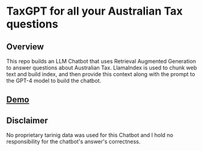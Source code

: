 # TaxGPT for all your Australian Tax questions

## Overview

This repo builds an LLM Chatbot that uses Retrieval Augmented Generation to answer questions about Australian Tax. LlamaIndex is used to chunk web text and build index, and then provide this context along with the prompt to the GPT-4 model to build the chatbot.

## [Demo](https://tahmid.streamlit.app/)

## Disclaimer
No proprietary tarinig data was used for this Chatbot and I hold no responsibility for the chatbot's answer's correctness.
